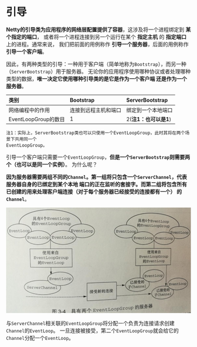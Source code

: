 引导
======================================================================
**Netty的引导类为应用程序的网络层配置提供了容器**，这涉及将一个进程绑定到 **某个指定的端口**，
或者将一个进程连接到另一个运行在某个 **指定主机** 的 **指定端口** 上的进程。通常来说，
我们把前面的用例称作 **引导一个服务器**，后面的用例称作 **引导一个客户端**。

因此，有两种类型的引导：一种用于客户端（简单地称为`Bootstrap`），而另一种（`ServerBootstrap`）用于服务器。
无论你的应用程序使用哪种协议或者处理哪种类型的数据，**唯一决定它使用哪种引导类的是它是作为一个客户端
还是作为一个服务器**。

| 类别 | Bootstrap | ServerBootstrap |
|:---------|:---------|:------------|
| 网络编程中的作用 | 连接到远程主机和端口 | 绑定到一个本地端口 |
| EventLoopGroup的数目 | 1 | 2(**注1：也可以是1**) |

```
注1：实际上，ServerBootstrap类也可以只使用一个EventLoopGroup，此时其将在两个场景下共用同一个
EventLoopGroup。
```

引导一个客户端只需要一个`EventLoopGroup`，**但是一个`ServerBootstrap`则需要两个（也可以是同一个实例）**。
为什么呢？

**因为服务器需要两组不同的`Channel`。第一组将只包含一个`ServerChannel`，代表服务器自身的已绑定到某个本地
端口的正在监听的套接字。而第二组将包含所有已创建的用来处理客户端连接（对于每个服务器已经接受的连接都有一个）
的`Channel`**。

![具有两个EventLoopGroup的服务器](img/p1.png)

与`ServerChannel`相关联的`EventLoopGroup`将分配一个负责为连接请求创建`Channel`的`EventLoop`。
一旦连接被接受，第二个`EventLoopGroup`就会给它的`Channel`分配一个`EventLoop`。

